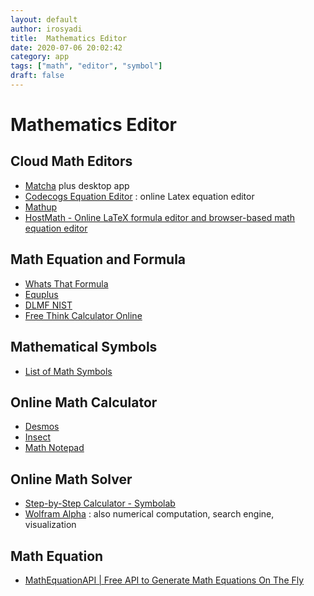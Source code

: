 ```yaml
---
layout: default
author: irosyadi
title:  Mathematics Editor
date: 2020-07-06 20:02:42
category: app
tags: ["math", "editor", "symbol"]
draft: false
---
```


# Mathematics Editor

## Cloud Math Editors
- [Matcha](https://www.mathcha.io/) plus desktop app
- [Codecogs Equation Editor](https://www.codecogs.com/latex/eqneditor.php) : online Latex equation editor
- [Mathup](https://runarberg.github.io/mathup/)
- [HostMath - Online LaTeX formula editor and browser-based math equation editor](http://www.hostmath.com/)

## Math Equation and Formula
- [Whats That Formula](https://whatsthatformula.com/#)
- [Equplus](https://equplus.net/)
- [DLMF NIST](https://dlmf.nist.gov/)
- [Free Think Calculator Online](https://www.thinkcalculator.com/)

## Mathematical Symbols
- [List of Math Symbols](https://mathvault.ca/hub/higher-math/math-symbols)

## Online Math Calculator
- [Desmos](https://www.desmos.com/)
- [Insect](https://insect.sh/)
- [Math Notepad](http://mathnotepad.com/)

## Online Math Solver
- [Step-by-Step Calculator - Symbolab](https://www.symbolab.com/solver/step-by-step/)
- [Wolfram Alpha](https://www.wolframalpha.com/) : also numerical computation, search engine, visualization

## Math Equation
* [MathEquationAPI | Free API to Generate Math Equations On The Fly](https://mathequationapi.com/)